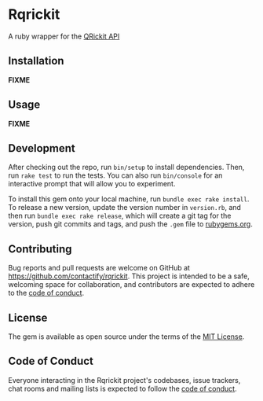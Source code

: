 # Rqrickit

A ruby wrapper for the [QRickit API](https://qrickit.com/qrickit_apps/qrickit_api.php)

## Installation

__FIXME__
    
## Usage

__FIXME__

## Development

After checking out the repo, run `bin/setup` to install dependencies. Then, run `rake test` to run the tests. You can also run `bin/console` for an interactive prompt that will allow you to experiment.

To install this gem onto your local machine, run `bundle exec rake install`. To release a new version, update the version number in `version.rb`, and then run `bundle exec rake release`, which will create a git tag for the version, push git commits and tags, and push the `.gem` file to [rubygems.org](https://rubygems.org).

## Contributing

Bug reports and pull requests are welcome on GitHub at https://github.com/contactify/rqrickit. This project is intended to be a safe, welcoming space for collaboration, and contributors are expected to adhere to the [code of conduct](https://github.com/contactify/rqrickit/blob/master/CODE_OF_CONDUCT.md).


## License

The gem is available as open source under the terms of the [MIT License](https://opensource.org/licenses/MIT).

## Code of Conduct

Everyone interacting in the Rqrickit project's codebases, issue trackers, chat rooms and mailing lists is expected to follow the [code of conduct](https://github.com/contactify/rqrickit/blob/master/CODE_OF_CONDUCT.md).
